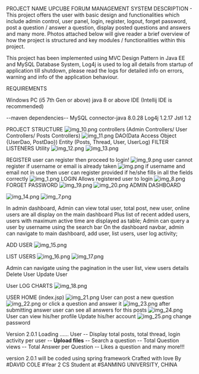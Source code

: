 PROJECT NAME
   UPCUBE FORUM MANAGEMENT SYSTEM
DESCRIPTION -
This project offers the user with basic design and functionalities which include admin control, user panel,  login, register, logout, forget password, post a question / answer a question, display posted questions and answers and many more.
Photos attached below will give reader a brief overview of how the project is structured and key modules / functionalities within this project.

This project has been implemented using MVC Design Pattern in Java EE and MySQL Database System, Log4j is used to log all details from startup of application till shutdown, please read the logs for detailed info on errors, warning and info of the application behaviour.

REQUIREMENTS

Windows PC (i5 7th Gen or above)
java 8 or above
IDE (Intellij IDE is recommended)

--maven dependencies--
MySQL connector-java 8.0.28 
Log4j 1.2.17
Jstl 1.2

PROJECT STRUCTURE
![img_10.png](../Docs/img_10.png)
controllers (Admin Controllers/ User Controllers/ Posts Controllers)
![img_11.png](../Docs/img_11.png)
DAO(Data Access Object {UserDao, PostDao})
Entity (Posts, Thread, User, UserLog)
FILTER
LISTENERS
Utility
![img_12.png](../Docs/img_12.png)
![img_13.png](../Docs/img_13.png)



REGISTER
user can register then proceed to login!
![img_9.png](../Docs/img_9.png)
user cannot register if username or email is already taken 
![img.png](img.png)
if username and email not in use then user can register provided if he/she fills in all the fields correctly
![img_1.png](img_1.png)
LOGIN
Allows registered user to login
![img_8.png](../Docs/img_8.png)
FORGET PASSWORD
![img_19.png](../Docs/img_19.png)
![img_20.png](../Docs/img_20.png)
ADMIN DASHBOARD

![img_14.png](../Docs/img_14.png)
![img_7.png](../Docs/img_7.png)
 
In admin dashboard, Admin can view total user, total post, new user, online users are all display on the main dashboard
Plus list of recent added users, users with maximum active time are displayed as table;
Admin can query a user by username using the search bar
On the dashboard navbar, admin can navigate to main dashboard, add user, list users, user log activity;

ADD USER 
![img_15.png](../Docs/img_15.png)

LIST USERS
![img_16.png](../Docs/img_16.png)
![img_17.png](../Docs/img_17.png)

Admin can navigate using the pagination in the user list, view users details
Delete User
Update User

User LOG CHARTS
![img_18.png](../Docs/img_18.png)


USER HOME (index.jsp)
![img_21.png](../Docs/img_21.png)
User can post a new question 
![img_22.png](../Docs/img_22.png)
or click a question and answer it
![img_23.png](../Docs/img_23.png)
after submitting answer user can see all answers for this posts
![img_24.png](../Docs/img_24.png)
User can view his/her profile 
Update his/her account
![img_25.png](../Docs/img_25.png)
change password

Version 2.0.1 Loading ......
User
-- Display total posts, total thread, login activity per user
-- **Upload files**
-- Search a question
-- Total Question views
-- Total Answer per Question
-- Likes a question
and many more!!!

version 2.0.1 will be coded using spring framework
Crafted with love By #DAVID COLE #Year 2 CS Student at #SANMING UNIVERSITY, CHINA

